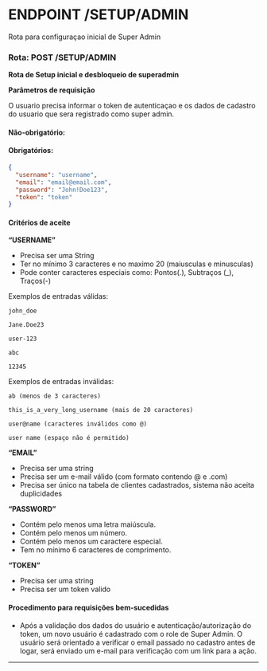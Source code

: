 # ENDPOINT /SETUP/ADMIN

Rota para configuraçao inicial de Super Admin

### Rota: POST /SETUP/ADMIN

**Rota de Setup inicial e desbloqueio de superadmin**

**Parâmetros de requisição**

O usuario precisa informar o token de autenticaçao e os dados de cadastro do usuario que sera registrado como super admin.

#### Não-obrigatório:



#### Obrigatórios:

```json
{
  "username": "username",
  "email": "email@email.com",
  "password": "John!Doe123",
  "token": "token"
}
```

#### Critérios de aceite

**“USERNAME”**

- Precisa ser uma String
- Ter no mínimo 3 caracteres e no maximo 20 (maiusculas e minusculas)
- Pode conter caracteres especiais como: Pontos(.), Subtraços (_), Traços(-)

Exemplos de entradas válidas:
```
john_doe

Jane.Doe23

user-123

abc

12345
```

Exemplos de entradas inválidas:
```
ab (menos de 3 caracteres)

this_is_a_very_long_username (mais de 20 caracteres)

user@name (caracteres inválidos como @)

user name (espaço não é permitido)
```

**“EMAIL”**

- Precisa ser uma string
- Precisa ser um e-mail válido (com formato contendo @ e .com)
- Precisa ser único na tabela de clientes cadastrados, sistema não aceita duplicidades

**“PASSWORD”**

- Contém pelo menos uma letra maiúscula.
- Contém pelo menos um número.
- Contém pelo menos um caractere especial.
- Tem no mínimo 6 caracteres de comprimento.

**“TOKEN”**

- Precisa ser uma string
- Precisa ser um token valido



#### Procedimento para requisições bem-sucedidas

- Após a validação dos dados do usuário e autenticação/autorização do token, um novo usuário é cadastrado com o role de Super Admin. O usuário será orientado a verificar o email passado no cadastro antes de logar, será enviado um e-mail para verificação com um link para a ação.

---

